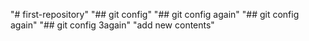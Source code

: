 "# first-repository" 
"## git config" 
"## git config again" 
"## git config again" 
"## git config 3again" 
"add new contents" 
